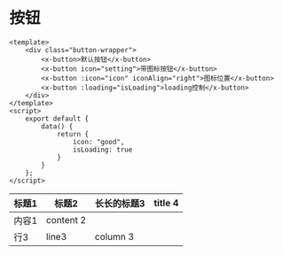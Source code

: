 # 按钮 
<demo-button></demo-button>
```vue
<template>
    <div class="button-wrapper">
        <x-button>默认按钮</x-button>
        <x-button icon="setting">带图标按钮</x-button>
        <x-button :icon="icon" iconAlign="right">图标位置</x-button>
        <x-button :loading="isLoading">loading控制</x-button>
    </div>
</template>
<script>
    export default {
        data() {
            return {
                icon: "good",
                isLoading: true
            }
        }
    };
</script>
```

| 标题1 | 标题2   | 长长的标题3 | title 4 |
| ----- | --------- | ----------- | ------- |
| 内容1 | content 2 |             |         |
| 行3  | line3     | column 3    |         |
